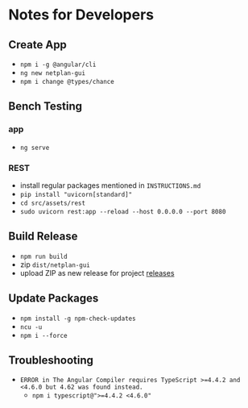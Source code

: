 # Notes for Developers

## Create App

- `npm i -g @angular/cli`
- `ng new netplan-gui`
- `npm i change @types/chance`

## Bench Testing

### app

- `ng serve`

### REST

- install regular packages mentioned in `INSTRUCTIONS.md`
- `pip install "uvicorn[standard]"`
- `cd src/assets/rest`
- `sudo uvicorn rest:app --reload --host 0.0.0.0 --port 8080`

## Build Release

- `npm run build`
- zip `dist/netplan-gui`
- upload ZIP as new release for project [releases](https://github.com/xinthose/Netplan-GUI/releases)

## Update Packages

- `npm install -g npm-check-updates`
- `ncu -u`
- `npm i --force`

## Troubleshooting

- `ERROR in The Angular Compiler requires TypeScript >=4.4.2 and <4.6.0 but 4.62 was found instead.`
  - `npm i typescript@">=4.4.2 <4.6.0"`

